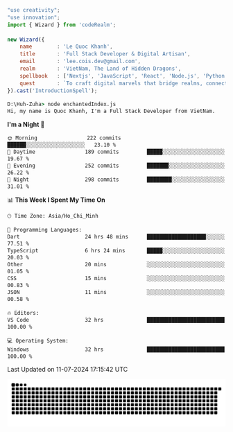 <!--x axis divider-->

```js 
"use creativity";
"use innovation";
import { Wizard } from 'codeRealm';

new Wizard({
    name        : 'Le Quoc Khanh',
    title       : 'Full Stack Developer & Digital Artisan',
    email       : 'lee.cois.dev@gmail.com',
    realm       : 'VietNam, The Land of Hidden Dragons',
    spellbook   : ['Nextjs', 'JavaScript', 'React', 'Node.js', 'Python', 'Django', 'Cloud Services'],
    quest       : `To craft digital marvels that bridge realms, connect cultures, and bring imagination to life.`,
}).cast('IntroductionSpell');
```

```cmd
D:\Huh-Zuha> node enchantedIndex.js
Hi, my name is Quoc Khanh, I'm a Full Stack Developer from VietNam.
```
<!--START_SECTION:waka-->
**I'm a Night 🦉** 

```text
🌞 Morning                222 commits         ██████░░░░░░░░░░░░░░░░░░░   23.10 % 
🌆 Daytime                189 commits         █████░░░░░░░░░░░░░░░░░░░░   19.67 % 
🌃 Evening                252 commits         ███████░░░░░░░░░░░░░░░░░░   26.22 % 
🌙 Night                  298 commits         ████████░░░░░░░░░░░░░░░░░   31.01 % 
```


📊 **This Week I Spent My Time On** 

```text
🕑︎ Time Zone: Asia/Ho_Chi_Minh

💬 Programming Languages: 
Dart                     24 hrs 48 mins      ███████████████████░░░░░░   77.51 % 
TypeScript               6 hrs 24 mins       █████░░░░░░░░░░░░░░░░░░░░   20.03 % 
Other                    20 mins             ░░░░░░░░░░░░░░░░░░░░░░░░░   01.05 % 
CSS                      15 mins             ░░░░░░░░░░░░░░░░░░░░░░░░░   00.83 % 
JSON                     11 mins             ░░░░░░░░░░░░░░░░░░░░░░░░░   00.58 % 

🔥 Editors: 
VS Code                  32 hrs              █████████████████████████   100.00 % 

💻 Operating System: 
Windows                  32 hrs              █████████████████████████   100.00 % 
```


 Last Updated on 11-07-2024 17:15:42 UTC
<!--END_SECTION:waka-->
<picture>
  <source media="(prefers-color-scheme: dark)" srcset="https://raw.githubusercontent.com/leecois/leecois/output/github-contribution-grid-snake-dark.svg">
  <source media="(prefers-color-scheme: light)" srcset="https://raw.githubusercontent.com/leecois/leecois/output/github-contribution-grid-snake.svg">
  <img alt="github contribution grid snake animation" src="https://raw.githubusercontent.com/leecois/leecois/output/github-contribution-grid-snake.svg">
</picture>
